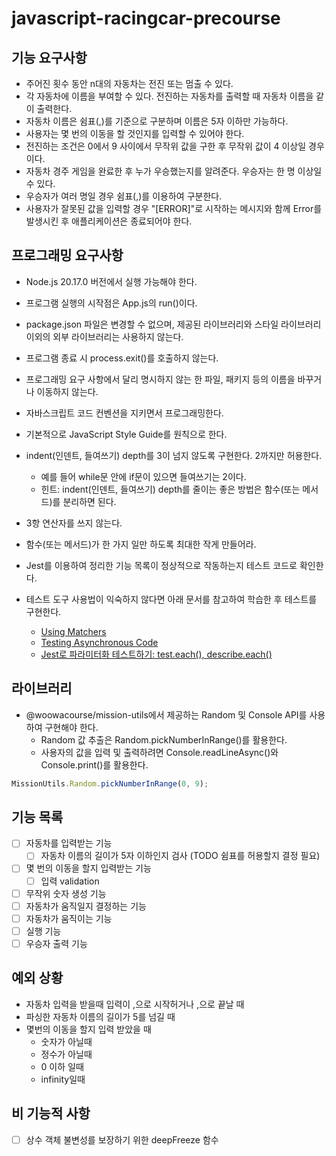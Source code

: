 # javascript-racingcar-precourse

## 기능 요구사항

- 주어진 횟수 동안 n대의 자동차는 전진 또는 멈출 수 있다.
- 각 자동차에 이름을 부여할 수 있다. 전진하는 자동차를 출력할 때 자동차 이름을 같이 출력한다.
- 자동차 이름은 쉼표(,)를 기준으로 구분하며 이름은 5자 이하만 가능하다.
- 사용자는 몇 번의 이동을 할 것인지를 입력할 수 있어야 한다.
- 전진하는 조건은 0에서 9 사이에서 무작위 값을 구한 후 무작위 값이 4 이상일 경우이다.
- 자동차 경주 게임을 완료한 후 누가 우승했는지를 알려준다. 우승자는 한 명 이상일 수 있다.
- 우승자가 여러 명일 경우 쉼표(,)를 이용하여 구분한다.
- 사용자가 잘못된 값을 입력할 경우 "[ERROR]"로 시작하는 메시지와 함께 Error를 발생시킨 후 애플리케이션은 종료되어야 한다.

## 프로그래밍 요구사항

- Node.js 20.17.0 버전에서 실행 가능해야 한다.
- 프로그램 실행의 시작점은 App.js의 run()이다.
- package.json 파일은 변경할 수 없으며, 제공된 라이브러리와 스타일 라이브러리 이외의 외부 라이브러리는 사용하지 않는다.
- 프로그램 종료 시 process.exit()를 호출하지 않는다.
- 프로그래밍 요구 사항에서 달리 명시하지 않는 한 파일, 패키지 등의 이름을 바꾸거나 이동하지 않는다.
- 자바스크립트 코드 컨벤션을 지키면서 프로그래밍한다.
- 기본적으로 JavaScript Style Guide를 원칙으로 한다.

- indent(인덴트, 들여쓰기) depth를 3이 넘지 않도록 구현한다. 2까지만 허용한다.
  - 예를 들어 while문 안에 if문이 있으면 들여쓰기는 2이다.
  - 힌트: indent(인덴트, 들여쓰기) depth를 줄이는 좋은 방법은 함수(또는 메서드)를 분리하면 된다.
- 3항 연산자를 쓰지 않는다.
- 함수(또는 메서드)가 한 가지 일만 하도록 최대한 작게 만들어라.
- Jest를 이용하여 정리한 기능 목록이 정상적으로 작동하는지 테스트 코드로 확인한다.
- 테스트 도구 사용법이 익숙하지 않다면 아래 문서를 참고하여 학습한 후 테스트를 구현한다.
  - [Using Matchers](https://jestjs.io/docs/using-matchers)
  - [Testing Asynchronous Code](https://jestjs.io/docs/asynchronous)
  - [Jest로 파라미터화 테스트하기: test.each(), describe.each()](https://www.daleseo.com/jest-each)

## 라이브러리

- @woowacourse/mission-utils에서 제공하는 Random 및 Console API를 사용하여 구현해야 한다.
  - Random 값 추출은 Random.pickNumberInRange()를 활용한다.
  - 사용자의 값을 입력 및 출력하려면 Console.readLineAsync()와 Console.print()를 활용한다.

```ts
MissionUtils.Random.pickNumberInRange(0, 9);
```

## 기능 목록

- [ ] 자동차를 입력받는 기능
  - [ ] 자동차 이름의 길이가 5자 이하인지 검사 (TODO 쉼표를 허용할지 결정 필요)
- [ ] 몇 번의 이동을 할지 입력받는 기능
  - [ ] 입력 validation
- [ ] 무작위 숫자 생성 기능
- [ ] 자동차가 움직일지 결정하는 기능
- [ ] 자동차가 움직이는 기능
- [ ] 실행 기능
- [ ] 우승자 출력 기능

## 예외 상황

- 자동차 입력을 받을때 입력이 ,으로 시작허거나 ,으로 끝날 때
- 파싱한 자동차 이름의 길이가 5를 넘길 때
- 몇번의 이동을 할지 입력 받았을 때
  - 숫자가 아닐때
  - 정수가 아닐때
  - 0 이하 일때
  - infinity일때

## 비 기능적 사항

- [ ] 상수 객체 불변성를 보장하기 위한 deepFreeze 함수
